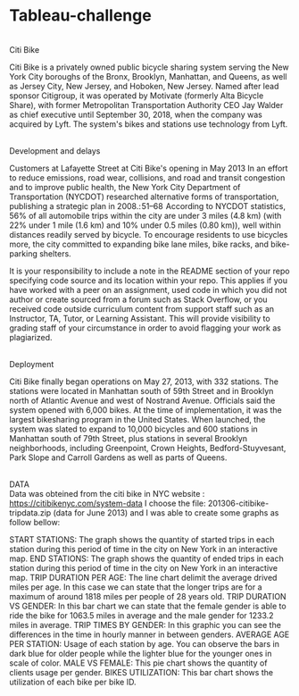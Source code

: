 # Tableau-challenge

<br>Citi Bike</br>

Citi Bike is a privately owned public bicycle sharing system serving the New York City boroughs of the Bronx, Brooklyn, Manhattan, and Queens, as well as Jersey City, New Jersey, and Hoboken, New Jersey. Named after lead sponsor Citigroup, it was operated by Motivate (formerly Alta Bicycle Share), with former Metropolitan Transportation Authority CEO Jay Walder as chief executive until September 30, 2018, when the company was acquired by Lyft. The system's bikes and stations use technology from Lyft.

<br>Development and delays </br>

Customers at Lafayette Street at Citi Bike's opening in May 2013
In an effort to reduce emissions, road wear, collisions, and road and transit congestion and to improve public health, the New York City Department of Transportation (NYCDOT) researched alternative forms of transportation, publishing a strategic plan in 2008.: 51–68  According to NYCDOT statistics, 56% of all automobile trips within the city are under 3 miles (4.8 km) (with 22% under 1 mile (1.6 km) and 10% under 0.5 miles (0.80 km)), well within distances readily served by bicycle. To encourage residents to use bicycles more, the city committed to expanding bike lane miles, bike racks, and bike-parking shelters.


It is your responsibility to include a note in the README section of your repo specifying code source and its location within your repo. This applies if you have worked with a peer on an assignment, used code in which you did not author or create sourced from a forum such as Stack Overflow, or you received code outside curriculum content from support staff such as an Instructor, TA, Tutor, or Learning Assistant. This will provide visibility to grading staff of your circumstance in order to avoid flagging your work as plagiarized.

<br>Deployment</br>

Citi Bike finally began operations on May 27, 2013, with 332 stations. The stations were located in Manhattan south of 59th Street and in Brooklyn north of Atlantic Avenue and west of Nostrand Avenue. Officials said the system opened with 6,000 bikes. At the time of implementation, it was the largest bikesharing program in the United States. When launched, the system was slated to expand to 10,000 bicycles and 600 stations in Manhattan south of 79th Street, plus stations in several Brooklyn neighborhoods, including Greenpoint, Crown Heights, Bedford-Stuyvesant, Park Slope and Carroll Gardens as well as parts of Queens. 


<br> DATA </br>
Data was obteined from the citi bike in NYC website : https://citibikenyc.com/system-data
I choose the file: 201306-citibike-tripdata.zip (data for June 2013) and I was able to create some graphs as follow bellow:

START STATIONS: The graph shows the quantity of started trips in each station during this period of time in the city on New York in an interactive map.
END STATIONS: The graph shows the quantity of ended trips in each station during this period of time in the city on New York in an interactive map.
TRIP DURATION PER AGE: The line chart delimit the average drived miles per age. In this case we can state that the longer trips are for a maximum of around 1818 miles per people of 28 years old.
TRIP DURATION VS GENDER: In this bar chart we can state that the female gender is able to ride the bike for 1063.5 miles in average and the male gender for 1233.2 miles in average.
TRIP TIMES BY GENDER: In this graphic you can see the differences in the time in hourly manner in between genders. 
AVERAGE AGE PER STATION: Usage of each station by age. You can observe the bars in dark blue for older people while the lighter blue for the younger ones in scale of color.
MALE VS FEMALE: This pie chart shows the quantity of clients usage per gender. 
BIKES UTILIZATION: This bar chart shows the utilization of each bike per bike ID. 


